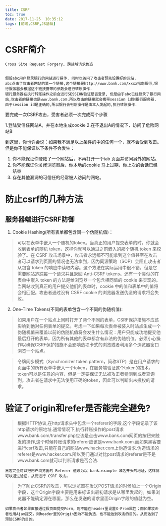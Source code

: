 ```yaml
---
title: CSRF
toc: true
date: 2017-11-25  10:35:12
tags: [前端,CSRF,JS基础]
---
```



# CSRF简介

`Cross Site Request Forgery, 跨站域请求伪造`

```

假设abc用户登录银行的网站进行操作, 同时也访问了攻击者预先设置好的网站.
abc点击了攻击者网站的某一个链接,这个链接是http://www.bank.com/xxxx指向银行,银行服务器会根据这个链接携带的参数会进行转账操作.
银行服务器在执行转账操作之前会进行SESSION验证是否登录, 但是由于abc已经登录了银行网站,攻击者的链接也是www.bank.com.所以攻击的链接就会携带session id到银行服务器.
由于session id是正确的,所以银行会判断操作是由本人发起的,执行转账操作.

```

要完成一次CSRF攻击，受害者必须一次完成两个步骤

1.登陆受信任网站A，并在本地生成cookie
2.在不退出A的情况下，访问了危险网站B

到这里，你也许会说：如果我不满足以上条件的中的任何一个，就不会受到攻击。但是你不能保证以下条件不会发生：

1. 你不能保证你登陆了一个网站后，不再打开一个tab 页面并访问另外的网站。
2. 你不能保证你关闭浏览器后，你本地的cookie 马上过期，你上次的会话已经结束
3. 存在其他漏洞的可信任的经常被人访问的网站。

# 防止csrf的几种方法


## 服务器端进行CSRF防御


1. Cookie Hashing(所有表单都包含同一个伪随机值)：

>可以在表单中嵌入一个随机的token。当真正的用户提交表单的时，你就会收到表单的随机 token，这样你就可以通过之前嵌入的那个随机 token 来校验了。在 CSRF 攻击场景中，攻击者永远都不可能拿到这个值甚至在攻击者可以请求到页面的情况也无法拿到，因为同源策略（SOP）会阻止攻击者从包含 token 的响应中读取内容。这个方法在实际运用中很不错，但是它需要网站追踪每一个请求并且返回 Anti-CSRF tokens。还有一个类似的在表单中嵌入 token 的方法是给浏览器一个包含相同值的 cookie 来实现的。当网站收到真正的用户提交他们的表单时，cookie 中的值和表单中的值将会相匹配。攻击者通过没有 CSRF cookie 的浏览器发送伪造的请求将会失败。


2. One-Time Tokens(不同的表单包含一个不同的伪随机值):

  >如果用户在一个站点上同时打开了两个不同的表单，CSRF保护措施不应该影响到他对任何表单的提交。考虑一下如果每次表单被装入时站点生成一个伪随机值来覆盖以前的伪随机值将会发生什么情况：用户只能成功地提交他最后打开的表单，因为所有其他的表单都含有非法的伪随机值。必须小心操作以确保CSRF保护措施不会影响选项卡式的浏览或者利用多个浏览器窗口浏览一个站点。
 
 >令牌同步模式（Synchronizer token pattern，简称STP）是在用户请求的页面中的所有表单中嵌入一个token，在服务端验证这个token的技术。token可以是任意的内容，但是一定要保证无法被攻击者猜测到或者查询到。攻击者在请求中无法使用正确的token，因此可以判断出未授权的请求。


# 验证了origin和refer是否能完全避免?

> 根据HTTP协议,在http请求头中包含一个referer的字段,这个字段记录了该http请求的原地址.通常情况下,执行转账操作的post请求www.bank.com/transfer.php应该是点击www.bank.com网页的按钮来触发的操作,这个时候转账请求的referer应该是www.bank.com.而如果黑客要进行csrf攻击,只能在自己的网站www.hacker.com上伪造请求.伪造请求的referer是www.hacker.com.所以我们通过对比post请求的referer是不是www.bank.com就可以判断请求是否合法.

`黑客完全可以把用户浏览器的 Referer 值设为以 bank.example 域名开头的地址，这样就可以通过验证，从而进行 CSRF 攻击。`

>为了防止CSRF的攻击，可以浏览器在发送POST请求的时候加上一个Origin字段，这个Origin字段主要是用来标识出最初请求是从哪里发起的。如果浏览器不能确定源在哪里，那么在发送的请求里面Origin字段的值就为空。

`如果攻击者如果直接通过假页面提交Form，则不能在header里设置X-From属性；而如果攻击者也用Ajax提交，则header里的Origin因为不能伪造，也不能达到攻击的目的。从而达到了预防CSRF的目的。`



